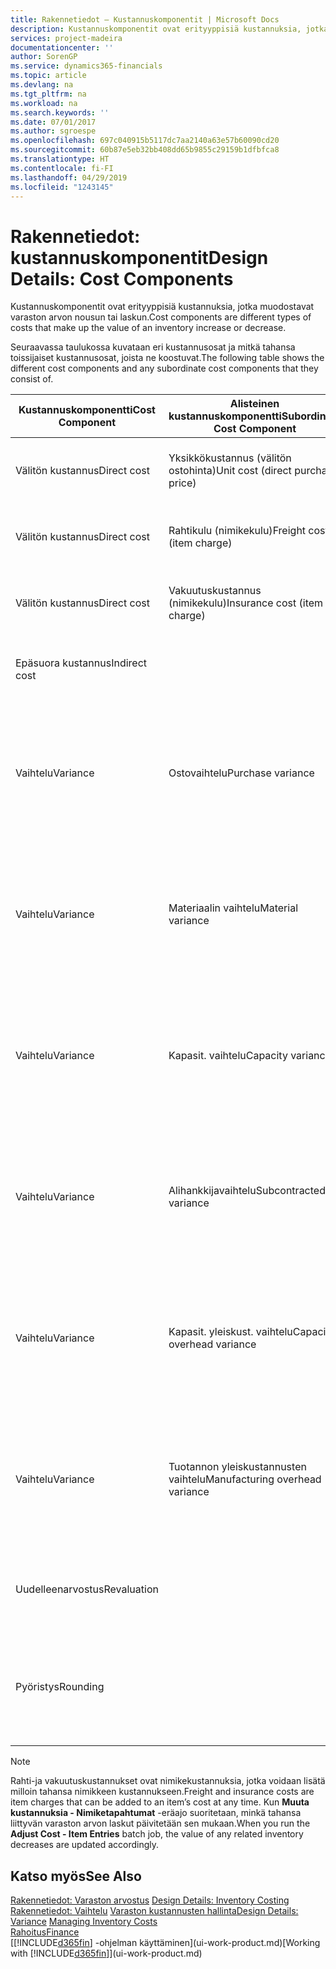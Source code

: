 ```yaml
---
title: Rakennetiedot – Kustannuskomponentit | Microsoft Docs
description: Kustannuskomponentit ovat erityyppisiä kustannuksia, jotka muodostavat varaston arvon kasvun tai vähennyksen.
services: project-madeira
documentationcenter: ''
author: SorenGP
ms.service: dynamics365-financials
ms.topic: article
ms.devlang: na
ms.tgt_pltfrm: na
ms.workload: na
ms.search.keywords: ''
ms.date: 07/01/2017
ms.author: sgroespe
ms.openlocfilehash: 697c040915b5117dc7aa2140a63e57b60090cd20
ms.sourcegitcommit: 60b87e5eb32bb408dd65b9855c29159b1dfbfca8
ms.translationtype: HT
ms.contentlocale: fi-FI
ms.lasthandoff: 04/29/2019
ms.locfileid: "1243145"
---
```

# <a name="design-details-cost-components"></a><span data-ttu-id="b7b57-103">Rakennetiedot: kustannuskomponentit</span><span class="sxs-lookup"><span data-stu-id="b7b57-103">Design Details: Cost Components</span></span>
<span data-ttu-id="b7b57-104">Kustannuskomponentit ovat erityyppisiä kustannuksia, jotka muodostavat varaston arvon nousun tai laskun.</span><span class="sxs-lookup"><span data-stu-id="b7b57-104">Cost components are different types of costs that make up the value of an inventory increase or decrease.</span></span>  

 <span data-ttu-id="b7b57-105">Seuraavassa taulukossa kuvataan eri kustannusosat ja mitkä tahansa toissijaiset kustannusosat, joista ne koostuvat.</span><span class="sxs-lookup"><span data-stu-id="b7b57-105">The following table shows the different cost components and any subordinate cost components that they consist of.</span></span>  

|<span data-ttu-id="b7b57-106">Kustannuskomponentti</span><span class="sxs-lookup"><span data-stu-id="b7b57-106">Cost Component</span></span>|<span data-ttu-id="b7b57-107">Alisteinen kustannuskomponentti</span><span class="sxs-lookup"><span data-stu-id="b7b57-107">Subordinate Cost Component</span></span>|<span data-ttu-id="b7b57-108">Description</span><span class="sxs-lookup"><span data-stu-id="b7b57-108">Description</span></span>|  
|--------------------|--------------------------------|---------------------------------------|  
|<span data-ttu-id="b7b57-109">Välitön kustannus</span><span class="sxs-lookup"><span data-stu-id="b7b57-109">Direct cost</span></span>|<span data-ttu-id="b7b57-110">Yksikkökustannus (välitön ostohinta)</span><span class="sxs-lookup"><span data-stu-id="b7b57-110">Unit cost (direct purchase price)</span></span>|<span data-ttu-id="b7b57-111">Kustannus, joka voidaan jäljittää kustannuskohteeseen.</span><span class="sxs-lookup"><span data-stu-id="b7b57-111">Cost that can be traced to a cost object.</span></span>|  
|<span data-ttu-id="b7b57-112">Välitön kustannus</span><span class="sxs-lookup"><span data-stu-id="b7b57-112">Direct cost</span></span>|<span data-ttu-id="b7b57-113">Rahtikulu (nimikekulu)</span><span class="sxs-lookup"><span data-stu-id="b7b57-113">Freight cost (item charge)</span></span>|<span data-ttu-id="b7b57-114">Kustannus, joka voidaan jäljittää kustannuskohteeseen.</span><span class="sxs-lookup"><span data-stu-id="b7b57-114">Cost that can be traced to a cost object.</span></span>|  
|<span data-ttu-id="b7b57-115">Välitön kustannus</span><span class="sxs-lookup"><span data-stu-id="b7b57-115">Direct cost</span></span>|<span data-ttu-id="b7b57-116">Vakuutuskustannus (nimikekulu)</span><span class="sxs-lookup"><span data-stu-id="b7b57-116">Insurance cost (item charge)</span></span>|<span data-ttu-id="b7b57-117">Kustannus, joka voidaan jäljittää kustannuskohteeseen.</span><span class="sxs-lookup"><span data-stu-id="b7b57-117">Cost that can be traced to a cost object.</span></span>|  
|<span data-ttu-id="b7b57-118">Epäsuora kustannus</span><span class="sxs-lookup"><span data-stu-id="b7b57-118">Indirect cost</span></span>||<span data-ttu-id="b7b57-119">Kustannus, jota ei voida jäljittää kustannuskohteeseen.</span><span class="sxs-lookup"><span data-stu-id="b7b57-119">Cost that cannot be traced to a cost object.</span></span>|  
|<span data-ttu-id="b7b57-120">Vaihtelu</span><span class="sxs-lookup"><span data-stu-id="b7b57-120">Variance</span></span>|<span data-ttu-id="b7b57-121">Ostovaihtelu</span><span class="sxs-lookup"><span data-stu-id="b7b57-121">Purchase variance</span></span>|<span data-ttu-id="b7b57-122">Todellisten ja vakiokustannusten välinen ero, joka kirjataan vain niiden nimikkeiden osalta, joille käytetään **Vakio**-arvostusmenetelmää.</span><span class="sxs-lookup"><span data-stu-id="b7b57-122">The difference between actual and standard costs, which is only posted for items using the **Standard** costing method.</span></span>|  
|<span data-ttu-id="b7b57-123">Vaihtelu</span><span class="sxs-lookup"><span data-stu-id="b7b57-123">Variance</span></span>|<span data-ttu-id="b7b57-124">Materiaalin vaihtelu</span><span class="sxs-lookup"><span data-stu-id="b7b57-124">Material variance</span></span>|<span data-ttu-id="b7b57-125">Todellisten ja vakiokustannusten välinen ero, joka kirjataan vain niiden nimikkeiden osalta, joille käytetään **Vakio**-arvostusmenetelmää.</span><span class="sxs-lookup"><span data-stu-id="b7b57-125">The difference between actual and standard costs, which is only posted for items using the **Standard** costing method.</span></span>|  
|<span data-ttu-id="b7b57-126">Vaihtelu</span><span class="sxs-lookup"><span data-stu-id="b7b57-126">Variance</span></span>|<span data-ttu-id="b7b57-127">Kapasit. vaihtelu</span><span class="sxs-lookup"><span data-stu-id="b7b57-127">Capacity variance</span></span>|<span data-ttu-id="b7b57-128">Todellisten ja vakiokustannusten välinen ero, joka kirjataan vain niiden nimikkeiden osalta, joille käytetään **Vakio**-arvostusmenetelmää.</span><span class="sxs-lookup"><span data-stu-id="b7b57-128">The difference between actual and standard costs, which is only posted for items using the **Standard** costing method.</span></span>|  
|<span data-ttu-id="b7b57-129">Vaihtelu</span><span class="sxs-lookup"><span data-stu-id="b7b57-129">Variance</span></span>|<span data-ttu-id="b7b57-130">Alihankkijavaihtelu</span><span class="sxs-lookup"><span data-stu-id="b7b57-130">Subcontracted variance</span></span>|<span data-ttu-id="b7b57-131">Todellisten ja vakiokustannusten välinen ero, joka kirjataan vain niiden nimikkeiden osalta, joille käytetään **Vakio**-arvostusmenetelmää.</span><span class="sxs-lookup"><span data-stu-id="b7b57-131">The difference between actual and standard costs, which is only posted for items using the **Standard** costing method.</span></span>|  
|<span data-ttu-id="b7b57-132">Vaihtelu</span><span class="sxs-lookup"><span data-stu-id="b7b57-132">Variance</span></span>|<span data-ttu-id="b7b57-133">Kapasit. yleiskust. vaihtelu</span><span class="sxs-lookup"><span data-stu-id="b7b57-133">Capacity overhead variance</span></span>|<span data-ttu-id="b7b57-134">Todellisten ja vakiokustannusten välinen ero, joka kirjataan vain niiden nimikkeiden osalta, joille käytetään **Vakio**-arvostusmenetelmää.</span><span class="sxs-lookup"><span data-stu-id="b7b57-134">The difference between actual and standard costs, which is only posted for items using the **Standard** costing method.</span></span>|  
|<span data-ttu-id="b7b57-135">Vaihtelu</span><span class="sxs-lookup"><span data-stu-id="b7b57-135">Variance</span></span>|<span data-ttu-id="b7b57-136">Tuotannon yleiskustannusten vaihtelu</span><span class="sxs-lookup"><span data-stu-id="b7b57-136">Manufacturing overhead variance</span></span>|<span data-ttu-id="b7b57-137">Todellisten ja vakiokustannusten välinen ero, joka kirjataan vain niiden nimikkeiden osalta, joille käytetään **Vakio**-arvostusmenetelmää.</span><span class="sxs-lookup"><span data-stu-id="b7b57-137">The difference between actual and standard costs, which is only posted for items using the **Standard** costing method.</span></span>|  
|<span data-ttu-id="b7b57-138">Uudelleenarvostus</span><span class="sxs-lookup"><span data-stu-id="b7b57-138">Revaluation</span></span>||<span data-ttu-id="b7b57-139">Nykyisen varaston arvon arvonalennus tai arvonkorotus.</span><span class="sxs-lookup"><span data-stu-id="b7b57-139">A depreciation or appreciation of the current inventory value.</span></span>|  
|<span data-ttu-id="b7b57-140">Pyöristys</span><span class="sxs-lookup"><span data-stu-id="b7b57-140">Rounding</span></span>||<span data-ttu-id="b7b57-141">Ylijäämät, jotka on aiheutettu menetelmällä, jossa varaston arvostuksen vähennykset on laskettu.</span><span class="sxs-lookup"><span data-stu-id="b7b57-141">Residuals caused by the way in which valuation of inventory decreases are calculated.</span></span>|  

> [!NOTE]  
>  <span data-ttu-id="b7b57-142">Rahti-ja vakuutuskustannukset ovat nimikekustannuksia, jotka voidaan lisätä milloin tahansa nimikkeen kustannukseen.</span><span class="sxs-lookup"><span data-stu-id="b7b57-142">Freight and insurance costs are item charges that can be added to an item’s cost at any time.</span></span> <span data-ttu-id="b7b57-143">Kun **Muuta kustannuksia - Nimiketapahtumat** -eräajo suoritetaan, minkä tahansa liittyvän varaston arvon laskut päivitetään sen mukaan.</span><span class="sxs-lookup"><span data-stu-id="b7b57-143">When you run the **Adjust Cost - Item Entries** batch job, the value of any related inventory decreases are updated accordingly.</span></span>  

## <a name="see-also"></a><span data-ttu-id="b7b57-144">Katso myös</span><span class="sxs-lookup"><span data-stu-id="b7b57-144">See Also</span></span>  
 <span data-ttu-id="b7b57-145">[Rakennetiedot: Varaston arvostus](design-details-inventory-costing.md) </span><span class="sxs-lookup"><span data-stu-id="b7b57-145">[Design Details: Inventory Costing](design-details-inventory-costing.md) </span></span>  
 <span data-ttu-id="b7b57-146">[Rakennetiedot: Vaihtelu](design-details-variance.md) [Varaston kustannusten hallinta](finance-manage-inventory-costs.md)</span><span class="sxs-lookup"><span data-stu-id="b7b57-146">[Design Details: Variance](design-details-variance.md) [Managing Inventory Costs](finance-manage-inventory-costs.md)</span></span>  
 [<span data-ttu-id="b7b57-147">Rahoitus</span><span class="sxs-lookup"><span data-stu-id="b7b57-147">Finance</span></span>](finance.md)  
 <span data-ttu-id="b7b57-148">[[!INCLUDE[d365fin](includes/d365fin_md.md)] -ohjelman käyttäminen](ui-work-product.md)</span><span class="sxs-lookup"><span data-stu-id="b7b57-148">[Working with [!INCLUDE[d365fin](includes/d365fin_md.md)]](ui-work-product.md)</span></span>  
